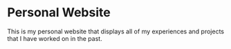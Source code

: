 # Personal Website

This is my personal website that displays all of my experiences and projects that I have worked on in the past. 